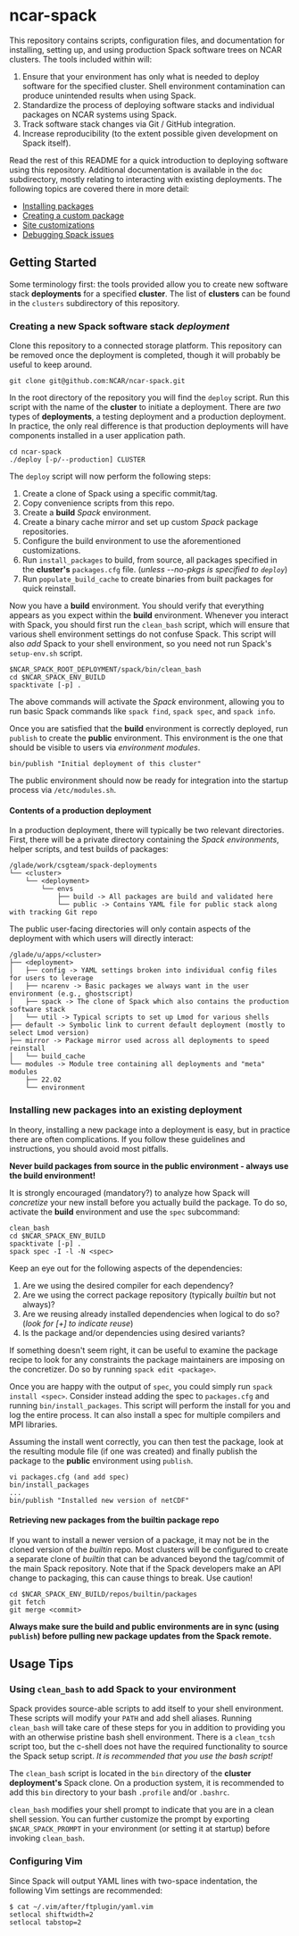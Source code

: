 
# ncar-spack
This repository contains scripts, configuration files, and documentation for installing, setting up, and using production Spack software trees on NCAR clusters. The tools included within will:

1. Ensure that your environment has only what is needed to deploy software for the specified cluster. Shell environment contamination can produce unintended results when using Spack.
2. Standardize the process of deploying software stacks and individual packages on NCAR systems using Spack.
3. Track software stack changes via Git / GitHub integration.
4. Increase reproducibility (to the extent possible given development on Spack itself).

Read the rest of this README for a quick introduction to deploying software using this repository. Additional documentation is available in the `doc` subdirectory, mostly relating to interacting with existing deployments. The following topics are covered there in more detail:

 - [Installing packages](doc/installing_packages.md)
 - [Creating a custom package](doc/custom_packages.md)
 - [Site customizations](doc/site_customizations.md)
 - [Debugging Spack issues](doc/debugging_spack.md)

## Getting Started
Some terminology first: the tools provided allow you to create new software stack **deployments** for a specified **cluster**. The list of **clusters** can be found in the `clusters` subdirectory of this repository.

### Creating a new Spack software stack *deployment*
Clone this repository to a connected storage platform. This repository can be removed once the deployment is completed, though it will probably be useful to keep around.
```
git clone git@github.com:NCAR/ncar-spack.git
```
In the root directory of the repository you will find the `deploy` script. Run this script with the name of the **cluster** to initiate a deployment. There are *two* types of **deployments**, a testing deployment and a production deployment. In practice, the only real difference is that production deployments will have components installed in a user application path.
```
cd ncar-spack
./deploy [-p/--production] CLUSTER
```
The `deploy` script will now perform the following steps:
1. Create a clone of Spack using a specific commit/tag.
2. Copy convenience scripts from this repo.
3. Create a **build** *Spack* environment.
4. Create a binary cache mirror and set up custom *Spack* package repositories.
5. Configure the build environment to use the aforementioned customizations.
6. Run `install_packages` to build, from source, all packages specified in the **cluster's** `packages.cfg` file. (*unless --no-pkgs is specified to `deploy`*)
7. Run `populate_build_cache` to create binaries from built packages for quick reinstall.

Now you have a **build** environment. You should verify that everything appears as you expect within the **build** environment. Whenever you interact with Spack, you should first run the `clean_bash` script, which will ensure that various shell environment settings do not confuse Spack. This script will also *add* Spack to your shell environment, so you need not run Spack's `setup-env.sh` script.
```
$NCAR_SPACK_ROOT_DEPLOYMENT/spack/bin/clean_bash
cd $NCAR_SPACK_ENV_BUILD
spacktivate [-p] .
```
The above commands will activate the *Spack* environment, allowing you to run basic Spack commands like `spack find`, `spack spec`, and `spack info`.

Once you are satisfied that the **build** environment is correctly deployed, run `publish` to create the **public** environment. This environment is the one that should be visible to users via *environment modules*.
```
bin/publish "Initial deployment of this cluster"
```
The public environment should now be ready for integration into the startup process via `/etc/modules.sh`.

#### Contents of a production deployment
In a production deployment, there will typically be two relevant directories. First, there will be a private directory containing the *Spack environments*, helper scripts, and test builds of packages:
```
/glade/work/csgteam/spack-deployments
└── <cluster>
    └── <deployment>
        └── envs
            ├── build -> All packages are build and validated here
            └── public -> Contains YAML file for public stack along with tracking Git repo
```

The public user-facing directories will only contain aspects of the deployment with which users will directly interact:
```
/glade/u/apps/<cluster>
├── <deployment>
│   ├── config -> YAML settings broken into individual config files for users to leverage
│   ├── ncarenv -> Basic packages we always want in the user environment (e.g., ghostscript)
│   ├── spack -> The clone of Spack which also contains the production software stack
│   └── util -> Typical scripts to set up Lmod for various shells
├── default -> Symbolic link to current default deployment (mostly to select Lmod version)
├── mirror -> Package mirror used across all deployments to speed reinstall
│   └── build_cache
└── modules -> Module tree containing all deployments and "meta" modules
    ├── 22.02
    └── environment
```

### Installing new packages into an existing deployment
In theory, installing a new package into a deployment is easy, but in practice there are often complications. If you follow these guidelines and instructions, you should avoid most pitfalls.

**Never build packages from source in the public environment - always use the build environment!**

It is strongly encouraged (mandatory?) to analyze how Spack will *concretize* your new install before you actually build the package. To do so, activate the **build** environment and use the `spec` subcommand:
```
clean_bash
cd $NCAR_SPACK_ENV_BUILD
spacktivate [-p] .
spack spec -I -l -N <spec>
```
Keep an eye out for the following aspects of the dependencies:
1. Are we using the desired compiler for each dependency?
2. Are we using the correct package repository (typically *builtin* but not always)?
3. Are we reusing already installed dependencies when logical to do so? (*look for [+] to indicate reuse*)
4. Is the package and/or dependencies using desired variants?

If something doesn't seem right, it can be useful to examine the package recipe to look for any constraints the package maintainers are imposing on the concretizer. Do so by running `spack edit <package>`.

Once you are happy with the output of `spec`, you could simply run `spack install <spec>`. Consider instead adding the spec to `packages.cfg` and running `bin/install_packages`. This script will perform the install for you and log the entire process. It can also install a spec for multiple compilers and MPI libraries.

Assuming the install went correctly, you can then test the package, look at the resulting module file (if one was created) and finally publish the package to the **public** environment using `publish`.
```
vi packages.cfg (and add spec)
bin/install_packages
...
bin/publish "Installed new version of netCDF"
```

#### Retrieving new packages from the builtin package repo
If you want to install a newer version of a package, it may not be in the cloned version of the *builtin* repo. Most clusters will be configured to create a separate clone of *builtin* that can be advanced beyond the tag/commit of the main Spack repository. Note that if the Spack developers make an API change to packaging, this can cause things to break. Use caution!
```
cd $NCAR_SPACK_ENV_BUILD/repos/builtin/packages
git fetch
git merge <commit>
```
**Always make sure the build and public environments are in sync (using `publish`) before pulling new package updates from the Spack remote.**

## Usage Tips
### Using `clean_bash` to add Spack to your environment
Spack provides source-able scripts to add itself to your shell environment. These scripts will modify your `PATH` and add shell aliases. Running `clean_bash` will take care of these steps for you in addition to providing you with an otherwise pristine bash shell environment. There is a `clean_tcsh` script too, but the c-shell does not have the required functionality to source the Spack setup script. *It is recommended that you use the bash script!*

The `clean_bash` script is located in the `bin` directory of the **cluster deployment's** Spack clone. On a production system, it is recommended to add this `bin` directory to your bash `.profile` and/or `.bashrc`.

`clean_bash` modifies your shell prompt to indicate that you are in a clean shell session. You can further customize the prompt by exporting `$NCAR_SPACK_PROMPT` in your environment (or setting it at startup) before invoking `clean_bash`.

### Configuring Vim
Since Spack will output YAML lines with two-space indentation, the following Vim settings are recommended:
```
$ cat ~/.vim/after/ftplugin/yaml.vim
setlocal shiftwidth=2
setlocal tabstop=2
```
